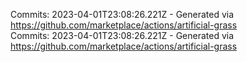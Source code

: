 Commits: 2023-04-01T23:08:26.221Z - Generated via https://github.com/marketplace/actions/artificial-grass
<br>
Commits: 2023-04-01T23:08:26.221Z - Generated via https://github.com/marketplace/actions/artificial-grass
<br>
